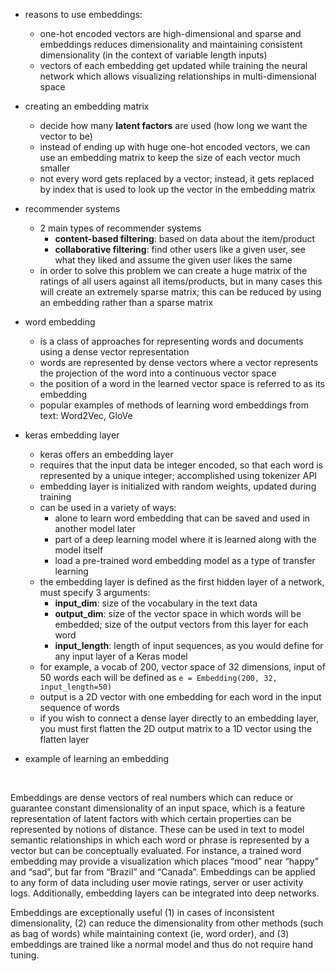 - reasons to use embeddings:
  - one-hot encoded vectors are high-dimensional and sparse and embeddings reduces dimensionality and maintaining consistent dimensionality (in the context of variable length inputs)
  - vectors of each embedding get updated while training the neural network which allows visualizing relationships in multi-dimensional space

- creating an embedding matrix
  - decide how many __latent factors__ are used (how long we want the vector to be)
  - instead of ending up with huge one-hot encoded vectors, we can use an embedding matrix to keep the size of each vector much smaller
  - not every word gets replaced by a vector; instead, it gets replaced by index that is used to look up the vector in the embedding matrix

- recommender systems
  - 2 main types of recommender systems
    - __content-based filtering__: based on data about the item/product
    - __collaborative filtering__: find other users like a given user, see what they liked and assume the given user likes the same
  - in order to solve this problem we can create a huge matrix of the ratings of all users against all items/products, but in many cases this will create an extremely sparse matrix; this can be reduced by using an embedding rather than a sparse matrix

- word embedding
  - is a class of approaches for representing words and documents using a dense vector representation
  - words are represented by dense vectors where a vector represents the projection of the word into a continuous vector space
  - the position of a word in the learned vector space is referred to as its embedding
  - popular examples of methods of learning word embeddings from text: Word2Vec, GloVe

- keras embedding layer
  - keras offers an embedding layer 
  - requires that the input data be integer encoded, so that each word is represented by a unique integer; accomplished using tokenizer API
  - embedding layer is initialized with random weights, updated during training
  - can be used in a variety of ways:
    - alone to learn word embedding that can be saved and used in another model later
    - part of a deep learning model where it is learned along with the model itself
    - load a pre-trained word embedding model as a type of transfer learning
  - the embedding layer is defined as the first hidden layer of a network, must specify 3 arguments:
    - **input_dim**: size of the vocabulary in the text data
    - **output_dim**: size of the vector space in which words will be embedded; size of the output vectors from this layer for each word
    - **input_length**: length of input sequences, as you would define for any input layer of a Keras model
  - for example, a vocab of 200, vector space of 32 dimensions, input of 50 words each will be defined as ```e = Embedding(200, 32, input_length=50)```
  - output is a 2D vector with one embedding for each word in the input sequence of words
  - if you wish to connect a dense layer directly to an embedding layer, you must first flatten the 2D output matrix to a 1D vector using the flatten layer

- example of learning an embedding

  ​

Embeddings are dense vectors of real numbers which can reduce or guarantee constant dimensionality of an input space, which is a feature representation of latent factors with which certain properties can be represented by notions of distance. These can be used in text to model semantic relationships in which each word or phrase is represented by a vector but can be conceptually evaluated. For instance, a trained word embedding may provide a visualization which places “mood” near “happy” and “sad”, but far from “Brazil” and “Canada”. Embeddings can be applied to any form of data including user movie ratings, server or user activity logs. Additionally, embedding layers can be integrated into deep networks.

Embeddings are exceptionally useful (1) in cases of inconsistent dimensionality, (2) can reduce the dimensionality from other methods (such as bag of words) while maintaining context (ie, word order), and (3) embeddings are trained like a normal model and thus do not require hand tuning.